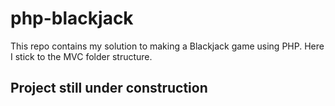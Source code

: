 # php-blackjack

This repo contains my solution to making a Blackjack game using PHP. Here I stick to the MVC folder structure.
## Project still under construction
